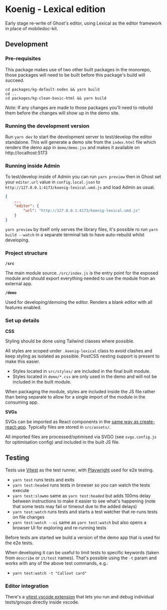# Koenig - Lexical edition

Early stage re-write of Ghost's editor, using Lexical as the editor framework in place of mobiledoc-kit.

## Development

### Pre-requisites

This package makes use of two other built packages in the monorepo, those packages will need to be built before this package's build will succeed.

```
cd packages/kg-default-nodes && yarn build
cd ..
cd packages/kg-clean-basic-html && yarn build
```

_Note:_ If any changes are made to those packages you'll need to rebuild them before the changes will show up in the demo site.

### Running the development version

Run `yarn dev` to start the development server to test/develop the editor standalone. This will generate a demo site from the `index.html` file which renders the demo app in `demo/demo.jsx` and makes it available on http://localhost:5173

### Running inside Admin

To test/develop inside of Admin you can run `yarn preview` then in Ghost set your `editor.url` value in `config.local.json` to `http://127.0.0.1:4173/koenig-lexical.umd.js` and load Admin as usual.

```json
{
    ...
    "editor": {
        "url": "http://127.0.0.1:4173/koenig-lexical.umd.js"
    }
}
```

`yarn preview` by itself only serves the library files, it's possible ro run `yarn build --watch` in a separate terminal tab to have auto-rebuild whilst developing.

### Project structure

**`/src`**

The main module source. `/src/index.js` is the entry point for the exposed module and should export everything needed to use the module from an external app.

**`/demo`**

Used for developing/demoing the editor. Renders a blank editor with all features enabled.

### Set up details

**CSS**

Styling should be done using Tailwind classes where possible.

All styles are scoped under `.koenig-lexical` class to avoid clashes and keep styling as isolated as possible. PostCSS nesting support is present to make this easier.

- Styles located in `src/styles/` are included in the final built module.
- Styles located in `demo/*.css` are only used in the demo and will not be included in the built module.

When packaging the module, styles are included inside the JS file rather than being separate to allow for a single import of the module in the consuming app.

**SVGs**

SVGs can be imported as React components in the [same way as create-react-app](https://create-react-app.dev/docs/adding-images-fonts-and-files/#adding-svgs). Typically files are stored in `src/assets/`.

All imported files are processed/optimised via SVGO (see `svgo.config.js` for optimisation config) and included in the built JS file.

## Testing

Tests use [Vitest](https://vitest.dev) as the test runner, with [Playwright](https://playwright.dev) used for e2e testing.

- `yarn test` runs tests and exits
- `yarn test:headed` runs tests in browser so you can watch the tests execute
- `yarn test:slowmo` same as `yarn test:headed` but adds 100ms delay between instructions to make it easier to see what's happening (note that some tests may fail or timeout due to the added delays)
- `yarn test:watch` runs tests and starts a test watcher that re-runs tests on file changes
- `yarn test:watch --ui` same as `yarn test:watch` but also opens a browser UI for exploring and re-running tests

Before tests are started we build a version of the demo app that is used for the e2e tests.

When developing it can be useful to limit tests to specific keywords (taken from `describe` or `it/test` names). That's possible using the `-t` param and works with any of the above test commands, e.g.:

- `yarn test:watch -t "Callout card"`

### Editor integration

There's a [vitest vscode extension](https://marketplace.visualstudio.com/items?itemName=ZixuanChen.vitest-explorer) that lets you run and debug individual tests/groups directly inside vscode.
